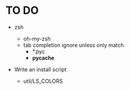 TO DO
=====

* zsh
    * oh-my-zsh
    * tab completion ignore unless only match
        * *.pyc
        * __pycache__

* Write an install script
    * util/LS_COLORS
